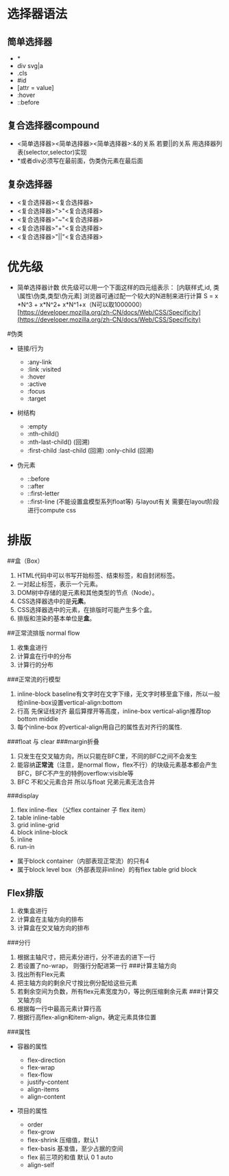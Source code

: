 # 选择器语法
## 简单选择器
- \*
- div svg|a
- .cls
- \#id
- [attr = value]
- :hover
- ::before

## 复合选择器compound
- <简单选择器><简单选择器><简单选择器>:&的关系 若要||的关系 用选择器列表(selector,selector)实现
- \*或者div必须写在最前面，伪类伪元素在最后面
## 复杂选择器
- <复合选择器><sp><复合选择器>
- <复合选择器>">"<复合选择器>
- <复合选择器>"~"<复合选择器>
- <复合选择器>"+"<复合选择器>
- <复合选择器>"||"<复合选择器>

# 优先级
- 简单选择器计数
优先级可以用一个下面这样的四元组表示：
[内联样式,id, 类\属性\伪类,类型\伪元素]
浏览器可通过配一个较大的N进制来进行计算
S = x \*N^3 +  x\*N^2+ x\*N^1+x（N可以取1000000）
[https://developer.mozilla.org/zh-CN/docs/Web/CSS/Specificity](https://developer.mozilla.org/zh-CN/docs/Web/CSS/Specificity)

#伪类
- 链接/行为
  - :any-link
  - :link :visited
  - :hover
  - :active
  - :focus
  - :target
- 树结构
  - :empty
  - :nth-child()
  - :nth-last-child() (回溯)
  - :first-child :last-child (回溯) :only-child (回溯)

- 伪元素
  - ::before
  - ::after
  - ::first-letter
  - ::first-line (不能设置盒模型系列float等) 与layout有关 需要在layout阶段进行compute css

# 排版
##盒（Box）
1. HTML代码中可以书写开始标签、结束标签，和自封闭标签。
2. 一对起止标签，表示一个元素。
3. DOM树中存储的是元素和其他类型的节点（Node）。
4. CSS选择器选中的是**元素**。
5. CSS选择器选中的元素，在排版时可能产生多个盒。
6. 排版和渲染的基本单位是**盒**。

##正常流排版 normal flow
1. 收集盒进行
2. 计算盒在行中的分布
3. 计算行的分布

###正常流的行模型
1. inline-block baseline有文字时在文字下缘，无文字时移至盒下缘，所以一般给inline-box设置vertical-align:bottom
2. 行高 先保证线对齐 最后算撑开等高度，inline-box vertical-align推荐top bottom middle
3. 每个inline-box 的vertical-align用自己的属性去对齐行的属性.

###float 与 clear
###margin折叠
1. 只发生在交叉轴方向，所以只能在BFC里，不同的BFC之间不会发生
2. 能容纳**正常流**（注意，是normal flow，flex不行）的块级元素基本都会产生BFC，BFC不产生的特例overflow:visible等
3. BFC 不和父元素合并 所以与float 兄弟元素无法合并

###display
1. flex inline-flex （父flex container 子 flex item）
2. table inline-table
3. grid inline-grid
4. block inline-block
5. inline
6. run-in

- 属于block container（内部表现正常流）的只有4
- 属于block level box（外部表现非inline）的有flex table grid block

## Flex排版
1. 收集盒进行
2. 计算盒在主轴方向的排布
3. 计算盒在交叉轴方向的排布

###分行
1. 根据主轴尺寸，把元素分进行，分不进去的进下一行
2. 若设置了no-wrap， 则强行分配进第一行
###计算主轴方向
1. 找出所有Flex元素
2. 把主轴方向的剩余尺寸按比例分配给这些元素
3. 若剩余空间为负数，所有flex元素宽度为0，等比例压缩剩余元素
###计算交叉轴方向
1. 根据每一行中最高元素计算行高
2. 根据行高flex-align和item-align，确定元素具体位置

###属性
- 容器的属性
  - flex-direction
  - flex-wrap
  - flex-flow
  - justify-content
  - align-items
  - align-content

- 项目的属性
  - order
  - flex-grow 
  - flex-shrink 压缩值，默认1
  - flex-basis 基准值，至少占据的空间
  - flex 前三项的和值 默认 0 1 auto
  - align-self







